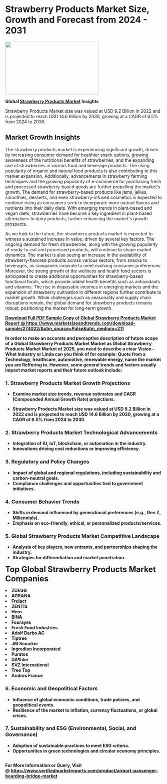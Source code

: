 <H1>Strawberry Products Market Size, Growth and Forecast from 2024 - 2031</H1><img class="aligncenter size-medium wp-image-584254" src="https://thirdeyenews.in/wp-content/uploads/2024/09/Global-Market-Research-300x168.jpeg" alt="" width="300" height="168" /><p><strong>Global&nbsp;<a href="https://www.marketsizeandtrends.com/download-sample/274022/&amp;utm_source=Pulse&amp;utm_medium=211">Strawberry Products Market</a> Insights</strong></p><p>Strawberry Products Market size was valued at USD 9.2 Billion in 2022 and is projected to reach USD 14.6 Billion by 2030, growing at a CAGR of 6.5% from 2024 to 2030.</p><p><h2>Market Growth Insights</h2> <p>The strawberry products market is experiencing significant growth, driven by increasing consumer demand for healthier snack options, growing awareness of the nutritional benefits of strawberries, and the expanding use of strawberries in various food and beverage products. The rising popularity of organic and natural food products is also contributing to this market expansion. Additionally, advancements in strawberry farming techniques and the growing popularity of e-commerce for purchasing fresh and processed strawberry-based goods are further propelling the market's growth. The demand for strawberry-based products like jams, jellies, smoothies, desserts, and even strawberry-infused cosmetics is expected to continue rising as consumers seek to incorporate more natural flavors and nutrients into their daily diets. With emerging trends in plant-based and vegan diets, strawberries have become a key ingredient in plant-based alternatives to dairy products, further enhancing the market's growth prospects.</p> <p><strong><a href="#"></a></strong></p> <p>As we look to the future, the strawberry products market is expected to witness a sustained increase in value, driven by several key factors. The ongoing demand for fresh strawberries, along with the growing popularity of ready-to-eat and processed products, will continue to shape market dynamics. The market is also seeing an increase in the availability of strawberry-flavored products across various sectors, from snacks to beverages, as companies innovate to meet evolving consumer preferences. Moreover, the strong growth of the wellness and health food sectors is anticipated to create additional opportunities for strawberry-based functional foods, which provide added health benefits such as antioxidants and vitamins. The rise in disposable incomes in emerging markets and the expansion of strawberry cultivation in different regions further contribute to market growth. While challenges such as seasonality and supply chain disruptions remain, the global demand for strawberry products remains robust, positioning the market for long-term growth.</p> <p><strong><a href="#"></p><p><span class=""><strong>Download Full PDF Sample Copy of Global Strawberry Products Market Report</strong> @ <a href="https://www.marketsizeandtrends.com/download-sample/274022/&amp;utm_source=Pulse&amp;utm_medium=211" target="_blank">https://www.marketsizeandtrends.com/download-sample/274022/&amp;utm_source=Pulse&amp;utm_medium=211</a></span></p><p>In order to make an accurate and perceptive description of future scope of a Global&nbsp;Strawberry Products Market Market as Global&nbsp;Strawberry Products Market Market of 2025, you need to describe a clear Vision &ndash; What Industry or Linda can you think of for example: Quote from a Technology, healthcare, automotive, renewable energy, name the market you are Reffering to. However, some general trends and factors usually impact market reports and their future outlook include:</p><h3>1.&nbsp;<strong>Strawberry Products Market Growth Projections</strong></h3><ul><li>Examine market size trends, revenue estimates and CAGR (Compounded Annual Growth Rate) projections.</li><li><p>Strawberry Products Market size was valued at USD 9.2 Billion in 2022 and is projected to reach USD 14.6 Billion by 2030, growing at a CAGR of 6.5% from 2024 to 2030.</p></li></ul><h3>2.&nbsp;<strong>Strawberry Products Market Technological Advancements</strong></h3><ul><li>Integration of AI, IoT, blockchain, or automation in the industry.</li><li>Innovations driving cost reductions or improving efficiency.</li></ul><h3>3.&nbsp;<strong>Regulatory and Policy Changes</strong></h3><ul><li>Impact of global and regional regulations, including sustainability and carbon-neutral goals.</li><li>Compliance challenges and opportunities tied to government initiatives.</li></ul><h3>4.&nbsp;<strong>Consumer Behavior Trends</strong></h3><ul><li>Shifts in demand influenced by generational preferences (e.g., Gen Z, Millennials).</li><li>Emphasis on eco-friendly, ethical, or personalized products/services.</li></ul><h3>5.&nbsp;<strong>Global Strawberry Products Market Competitive Landscape</strong></h3><ul><li>Analysis of key players, new entrants, and partnerships shaping the industry.</li><li>Strategies for differentiation and market penetration.</li></ul><p data-pm-slice="1 1 []"><span style="color: inherit; font-family: inherit; font-size: 25px;">Top Global Strawberry Products Market Companies</span></p><div class="" data-test-id=""><p><li>ZUEGG</li><li> AGRANA</li><li> Frulact</li><li> ZENTIS</li><li> Hero</li><li> BINA</li><li> Fourayes</li><li> Fresh Food Industries</li><li> Adolf Darbo AG</li><li> Tiptree</li><li> JM Smucker</li><li> Ingredion Incorporated</li><li> Puratos</li><li> DÃ¶hler</li><li> SVZ International</li><li> Tree Top</li><li> Andros France</li></p></div><h3>6.&nbsp;<strong>Economic and Geopolitical Factors</strong></h3><ul><li>Influence of global economic conditions, trade policies, and geopolitical events.</li><li>Resilience of the market to inflation, currency fluctuations, or global crises.</li></ul><h3>7.&nbsp;<strong>Sustainability and ESG (Environmental, Social, and Governance)</strong></h3><ul><li>Adoption of sustainable practices to meet ESG criteria.</li><li>Opportunities in green technologies and circular economy principles.</li></ul><h2><strong style="font-size: 14px;">For More Information or Query, Visit @&nbsp;</strong><a style="background-color: #ffffff; font-size: 14px;" href="https://www.marketsizeandtrends.com/report/strawberry-products-market/" target="_blank">https://www.verifiedmarketreports.com/product/airport-passenger-boarding-bridge-market</a></h2>
